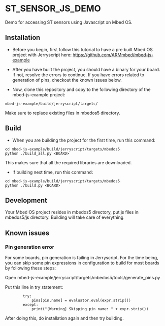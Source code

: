 # ST_SENSOR_JS_DEMO
Demo for accessing ST sensors using Javascript on Mbed OS.

## Installation
* Before you begin, first follow this tutorial to have a pre built Mbed OS project with Jerryscript here: https://github.com/ARMmbed/mbed-js-example

* After you have built the project, you should have a binary for your board. If not, resolve the errors to continue. If you have errors related to generation of pins, checkout the known issues below.

* Now, clone this repository and copy to the following directory of the mbed-js-example project:
```
mbed-js-example/build/jerryscript/targets/
```
Make sure to replace existing files in mbedos5 directory.

## Build
* When you are building the project for the first time, run this command:
```
cd mbed-js-example/build/jerryscript/targets/mbedos5
python ./build_all.py <BOARD>
```
This makes sure that all the required libraries are downloaded.

* If building next time, run this command:
```
cd mbed-js-example/build/jerryscript/targets/mbedos5
python ./build.py <BOARD>
```

## Development
Your Mbed OS project resides in mbedos5 directory, put js files in mbedos5/js directory. Building will take care of everything.

## Known issues
### Pin generation error
For some boards, pin generation is failing in Jerryscript. For the time being, you can skip some pin expressions in configuration to build for most boards by following these steps:

Open mbed-js-example/jerryscript/targets/mbedos5/tools/generate_pins.py

Put this line in try statement:
```
        try:
            pins[pin.name] = evaluator.eval(expr.strip())
        except:
            print("[Warning] Skipping pin name: " + expr.strip())
```

After doing this, do installation again and then try building.

